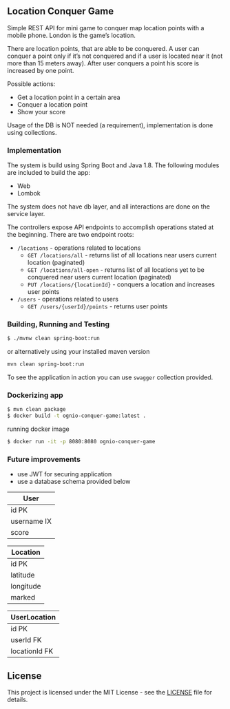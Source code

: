 ## Location Conquer Game

Simple REST API for mini game to conquer map location points with a mobile phone. London is the game’s location.

There are location points, that are able to be conquered. A user can conquer a point only if it’s not conquered and if a user is located near it (not more than 15 meters away). After user conquers a point his score is increased by one point.

Possible actions:
* Get a location point in a certain area
* Conquer a location point
* Show your score

Usage of the DB is NOT needed (a requirement), implementation is done using collections.

### Implementation

The system is build using Spring Boot and Java 1.8. The following modules are included to build the app:
* Web
* Lombok

The system does not have db layer, and all interactions are done on the service layer.

The controllers expose API endpoints to accomplish operations stated at the beginning. There are two endpoint roots:

- `/locations` - operations related to locations
    * `GET /locations/all` - returns list of all locations near users current location (paginated)
    * `GET /locations/all-open` - returns list of all locations yet to be conquered near users current location (paginated)
    * `PUT /locations/{locationId}` - conquers a location and increases user points
- `/users` - operations related to users
    * `GET /users/{userId}/points` - returns user points

### Building, Running and Testing

```bash
$ ./mvnw clean spring-boot:run
```
or alternatively using your installed maven version

```bash
mvn clean spring-boot:run
```

To see the application in action you can use `swagger` collection provided.

### Dockerizing app

```bash
$ mvn clean package
$ docker build -t ognio-conquer-game:latest .
```

running docker image

```bash
$ docker run -it -p 8080:8080 ognio-conquer-game
```

### Future improvements

* use JWT for securing application
* use a database schema provided below


| User |
|------|
| id PK |
| username IX |
| score |

| Location |
|-----|
| id PK |
| latitude |
| longitude |
| marked |

| UserLocation |
|-----|
| id PK |
| userId FK |
| locationId FK |

## License

This project is licensed under the MIT License - see the [LICENSE](LICENSE) file for details.

